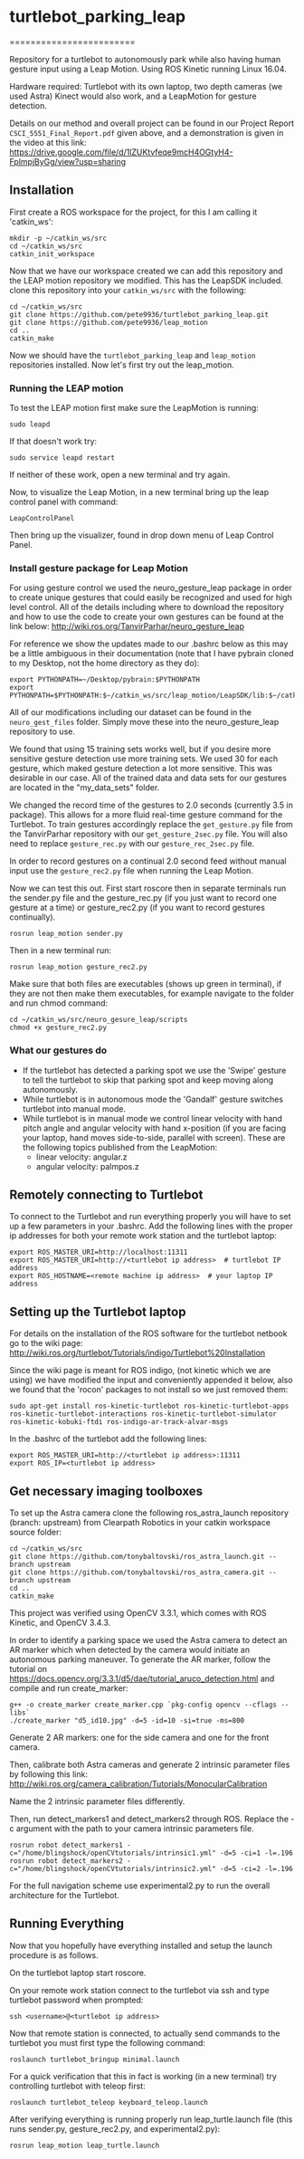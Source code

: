 # turtlebot_parking_leap
========================

Repository for a turtlebot to autonomously park while also having human gesture input using a Leap Motion. Using ROS Kinetic running Linux 16.04.

Hardware required: Turtlebot with its own laptop, two depth cameras (we used Astra) Kinect would also work, and a LeapMotion for gesture detection.

Details on our method and overall project can be found in our Project Report ```CSCI_5551_Final_Report.pdf``` given above, and a demonstration is given in the video at this link: https://drive.google.com/file/d/1lZUKtvfeqe9mcH4OGtyH4-FplmpjByGg/view?usp=sharing

## Installation
First create a ROS workspace for the project, for this I am calling it 'catkin_ws':
```
mkdir -p ~/catkin_ws/src
cd ~/catkin_ws/src
catkin_init_workspace
```
Now that we have our workspace created we can add this repository and the LEAP motion repository we modified. This has the LeapSDK included. clone this repository into your ```catkin_ws/src``` with the following:

```
cd ~/catkin_ws/src
git clone https://github.com/pete9936/turtlebot_parking_leap.git
git clone https://github.com/pete9936/leap_motion
cd ..
catkin_make
```
Now we should have the ```turtlebot_parking_leap``` and ```leap_motion``` repositories installed. Now let's first try out the leap_motion.

### Running the LEAP motion
To test the LEAP motion first make sure the LeapMotion is running:
```
sudo leapd
```
If that doesn't work try:
```
sudo service leapd restart
```
If neither of these work, open a new terminal and try again.

Now, to visualize the Leap Motion, in a new terminal bring up the leap control panel with command:
```
LeapControlPanel
```
Then bring up the visualizer, found in drop down menu of Leap Control Panel.

### Install gesture package for Leap Motion
For using gesture control we used the neuro_gesture_leap package in order to create unique gestures that could easily be recognized and used for high level control. All of the details including where to download the repository and how to use the code to create your own gestures can be found at the link below:
http://wiki.ros.org/TanvirParhar/neuro_gesture_leap 

For reference we show the updates made to our .bashrc below as this may be a little ambiguous in their documentation (note that I have pybrain cloned to my Desktop, not the home directory as they do):
```
export PYTHONPATH=~/Desktop/pybrain:$PYTHONPATH
export PYTHONPATH=$PYTHONPATH:$~/catkin_ws/src/leap_motion/LeapSDK/lib:$~/catkin_ws/src/leap_motion/LeapSDK/lib/x64
```
All of our modifications including our dataset can be found in the ```neuro_gest_files``` folder. Simply move these into the neuro_gesture_leap repository to use.

We found that using 15 training sets works well, but if you desire more sensitive gesture detection use more training sets. We used 30 for each gesture, which maked gesture detection a lot more sensitive. This was desirable in our case. All of the trained data and data sets for our gestures are located in the "my_data_sets" folder.

We changed the record time of the gestures to 2.0 seconds (currently 3.5 in package). This allows for a more fluid real-time gesture command for the Turtlebot. To train gestures accordingly replace the ```get_gesture.py``` file from the TanvirParhar repository with our ```get_gesture_2sec.py``` file. You will also need to replace ```gesture_rec.py``` with our ```gesture_rec_2sec.py``` file.

In order to record gestures on a continual 2.0 second feed without manual input use the ```gesture_rec2.py``` file when running the Leap Motion.

Now we can test this out. First start roscore then in separate terminals run the sender.py file and the gesture_rec.py (if you just want to record one gesture at a time) or gesture_rec2.py (if you want to record gestures continually).
```
rosrun leap_motion sender.py
```
Then in a new terminal run:
```
rosrun leap_motion gesture_rec2.py
```
Make sure that both files are executables (shows up green in terminal), if they are not then make them executables, for example navigate to the folder and run chmod command:
```
cd ~/catkin_ws/src/neuro_gesure_leap/scripts
chmod +x gesture_rec2.py
```

### What our gestures do
* If the turtlebot has detected a parking spot we use the 'Swipe' gesture to tell the turtlebot to skip that parking spot and keep moving along autonomously.
* While turtlebot is in autonomous mode the 'Gandalf' gesture switches turtlebot into manual mode.
* While turtlebot is in manual mode we control linear velocity with hand pitch angle and angular velocity with hand x-position (if you are facing your laptop, hand moves side-to-side, parallel with screen). These are the following topics published from the LeapMotion:
  - linear velocity: angular.z
  - angular velocity: palmpos.z

## Remotely connecting to Turtlebot
To connect to the Turtlebot and run everything properly you will have to set up a few parameters in your .bashrc. Add the following lines with the proper ip addresses for both your remote work station and the turtlebot laptop:
```
export ROS_MASTER_URI=http://localhost:11311
export ROS_MASTER_URI=http://<turtlebot ip address>  # turtlebot IP address
export ROS_HOSTNAME=<remote machine ip address>  # your laptop IP address
```

## Setting up the Turtlebot laptop

For details on the installation of the ROS software for the turtlebot netbook go to the wiki page: http://wiki.ros.org/turtlebot/Tutorials/indigo/Turtlebot%20Installation

Since the wiki page is meant for ROS indigo, (not kinetic which we are using) we have modified the input and conveniently appended it below, also we found that the 'rocon' packages to not install so we just removed them:
```
sudo apt-get install ros-kinetic-turtlebot ros-kinetic-turtlebot-apps ros-kinetic-turtlebot-interactions ros-kinetic-turtlebot-simulator ros-kinetic-kobuki-ftdi ros-indigo-ar-track-alvar-msgs
```

In the .bashrc of the turtlebot add the following lines:
```
export ROS_MASTER_URI=http://<turtlebot ip address>:11311
export ROS_IP=<turtlebot ip address>
```

## Get necessary imaging toolboxes

To set up the Astra camera clone the following ros_astra_launch repository (branch: upstream) from Clearpath Robotics in your catkin workspace source folder:
```
cd ~/catkin_ws/src
git clone https://github.com/tonybaltovski/ros_astra_launch.git --branch upstream
git clone https://github.com/tonybaltovski/ros_astra_camera.git --branch upstream
cd ..
catkin_make
```
This project was verified using OpenCV 3.3.1, which comes with ROS Kinetic, and OpenCV 3.4.3. 

In order to identify a parking space we used the Astra camera to detect an AR marker which when detected by the camera would initiate an autonomous parking maneuver. To generate the AR marker, follow the tutorial on https://docs.opencv.org/3.3.1/d5/dae/tutorial_aruco_detection.html and compile and run create_marker:
```
g++ -o create_marker create_marker.cpp `pkg-config opencv --cflags --libs`
./create_marker "d5_id10.jpg" -d=5 -id=10 -si=true -ms=800
```
Generate 2 AR markers: one for the side camera and one for the front camera. 

Then, calibrate both Astra cameras and generate 2 intrinsic parameter files by following this link:
http://wiki.ros.org/camera_calibration/Tutorials/MonocularCalibration

Name the 2 intrinsic parameter files differently.

Then, run detect_markers1 and detect_markers2 through ROS. Replace the -c argument with the path to your camera intrinsic parameters file.
```
rosrun robot detect_markers1 -c="/home/blingshock/openCVtutorials/intrinsic1.yml" -d=5 -ci=1 -l=.196
rosrun robot detect_markers2 -c="/home/blingshock/openCVtutorials/intrinsic2.yml" -d=5 -ci=2 -l=.196
```

For the full navigation scheme use experimental2.py to run the overall architecture for the Turtlebot.



## Running Everything
Now that you hopefully have everything installed and setup the launch procedure is as follows.

On the turtlebot laptop start roscore.

On your remote work station connect to the turtlebot via ssh and type turtlebot password when prompted:
```
ssh <username>@<turtlebot ip address>
```
Now that remote station is connected, to actually send commands to the turtlebot you must first type the following command:
```
roslaunch turtlebot_bringup minimal.launch
```
For a quick verification that this in fact is working (in a new terminal) try controlling turtlebot with teleop first:
```
roslaunch turtlebot_teleop keyboard_teleop.launch
```

After verifying everything is running properly run leap_turtle.launch file (this runs sender.py, gesture_rec2.py, and experimental2.py):
```
rosrun leap_motion leap_turtle.launch
```
